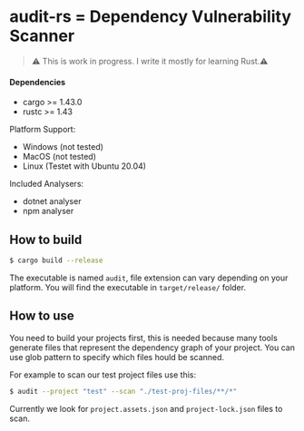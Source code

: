 # audit-rs = Dependency Vulnerability Scanner

> :warning: This is work in progress. I write it mostly for learning Rust.:warning:

#### Dependencies

- cargo >= 1.43.0
- rustc >= 1.43

Platform Support:
- Windows (not tested)
- MacOS (not tested)
- Linux (Testet with Ubuntu 20.04)

Included Analysers:
- dotnet analyser
- npm analyser

## How to build

```sh
$ cargo build --release
```

The executable is named `audit`, file extension can vary depending on your platform. You will find the executable in `target/release/` folder.

## How to use

You need to build your projects first, this is needed because many tools generate files that represent the dependency graph of your project. You can use glob pattern to specify which files hould be scanned.

For example to scan our test project files use this:

```sh
$ audit --project "test" --scan "./test-proj-files/**/*"
```
Currently we look for `project.assets.json` and `project-lock.json` files to scan.